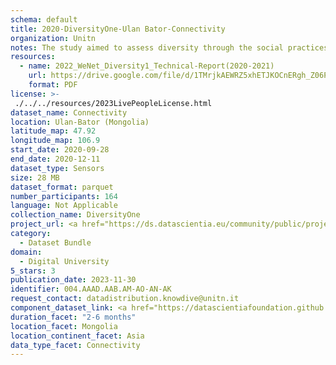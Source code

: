 ```yaml
---
schema: default
title: 2020-DiversityOne-Ulan Bator-Connectivity
organization: Unitn
notes: The study aimed to assess diversity through the social practices and daily behaviors of university students from eight different countries. The research was carried out in two phases. Initially, a large sample of students from Denmark, Italy, Mongolia, Paraguay, the United Kingdom, China, Mexico, and India, completed a survey on their social practices, as well as their socio-demographic, cultural, and psychological elements. In the second phase, a sub-sample of the respondents engaged in a four-week data collection by using an innovative smartphone application called iLog. This app collected data from thirty-four smartphone sensors around the clock, allowing for an in-depth investigation into the diversity and daily routines of university students across countries, both synchronically and diachronically.
resources:
  - name: 2022_WeNet_Diversity1_Technical-Report(2020-2021)
    url: https://drive.google.com/file/d/1TMrjkAEWRZ5xhETJKOCnERgh_Z06PO2E/view?usp=drive_link
    format: PDF
license: >-
 ./../../resources/2023LivePeopleLicense.html
dataset_name: Connectivity
location: Ulan-Bator (Mongolia)
latitude_map: 47.92
longitude_map: 106.9
start_date: 2020-09-28
end_date: 2020-12-11
dataset_type: Sensors
size: 28 MB
dataset_format: parquet
number_participants: 164
language: Not Applicable
collection_name: DiversityOne
project_url: <a href="https://ds.datascientia.eu/community/public/projects/f6bfbca4-fbe7-488f-bcf1-a66ac1f5a93a">https://ds.datascientia.eu/community/public/projects/f6bfbca4-fbe7-488f-bcf1-a66ac1f5a93a</a>
category: 
  - Dataset Bundle
domain: 
  - Digital University
5_stars: 3
publication_date: 2023-11-30
identifier: 004.AAAD.AAB.AM-AO-AN-AK
request_contact: datadistribution.knowdive@unitn.it
component_dataset_link: <a href="https://datascientiafoundation.github.io/LivePeople/datasets/2020-DV1-Ulan%20Bator-Bluetooth%20Normal%20Event/">2020-DV1-Ulan Bator-Bluetooth Normal Event</a>, <a href="https://datascientiafoundation.github.io/LivePeople/datasets/2020-DV1-Ulan%20Bator-Cellular%20Network/">2020-DV1-Ulan Bator-Cellular Network</a>, <a href="https://datascientiafoundation.github.io/LivePeople/datasets/2020-DV1-Ulan%20Bator-Wifi%20Event/">2020-DV1-Ulan Bator-Wifi Event</a>, <a href="https://datascientiafoundation.github.io/LivePeople/datasets/2020-DV1-Ulan%20Bator-Wifi%20Networks%20Event/">2020-DV1-Ulan Bator-Wifi Networks Event</a>
duration_facet: "2-6 months"
location_facet: Mongolia
location_continent_facet: Asia
data_type_facet: Connectivity
---
```

